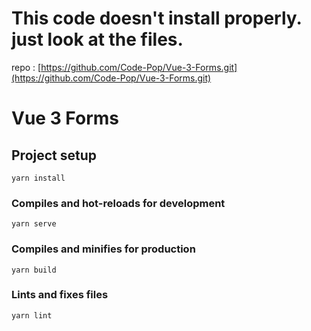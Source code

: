 

# **This code doesn't install properly. just look at the files.**


repo : [https://github.com/Code-Pop/Vue-3-Forms.git](https://github.com/Code-Pop/Vue-3-Forms.git)


# Vue 3 Forms

## Project setup
```
yarn install
```

### Compiles and hot-reloads for development
```
yarn serve
```

### Compiles and minifies for production
```
yarn build
```

### Lints and fixes files
```
yarn lint
```
